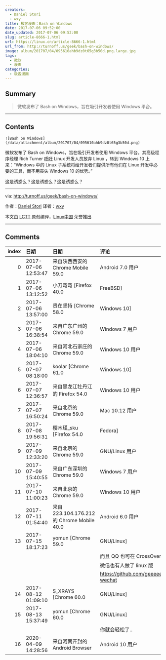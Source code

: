 ```yaml
---
creators:
  - Daniel Stori
  - wxy
title: 极客漫画：Bash on Windows
date: 2017-07-06 09:52:00
date_updated: 2017-07-06 09:52:00
slug: article-8666-1.html
url: https://linux.cn/article-8666-1.html
url_from: http://turnoff.us/geek/bash-on-windows/
image: album/201707/04/095610ahb9dz0t65g3b50d.png.large.jpg
tags:
  - 微软
  - 漫画
categories:
  - 极客漫画
---
```


## Summary

> 微软发布了 Bash on Windows，旨在吸引开发者使用 Windows 平台。

***

<!-- more -->

## Contents

`![Bash on Windows](/data/attachment/album/201707/04/095610ahb9dz0t65g3b50d.png)`

微软发布了 Bash on Windows，旨在吸引开发者使用 Windows 平台。其高级程序经理 Rich Turner [呼吁](https://linux.cn/article-7998-1.html) Linux 开发人员放弃 Linux ，转到 Windows 10 上来：“Windows 中的 Linux 子系统将给开发者们提供所有他们在 Linux 开发中必要的工具，而不用丧失 Windows 10 的优势。”

这是诱惑么？这是诱惑么？这是诱惑么？

---

via: <http://turnoff.us/geek/bash-on-windows/>

作者：[Daniel Stori](http://turnoff.us/about/) 译者：[wxy](https://github.com/wxy)

本文由 [LCTT](https://github.com/LCTT/TranslateProject) 原创编译，[Linux中国](https://linux.cn/) 荣誉推出

***

## Comments

|   index | 日期                | 日期                                                      | 评论                                                                                                                                                                                                                                                                                                                                            |
|--------:|:--------------------|:----------------------------------------------------------|:------------------------------------------------------------------------------------------------------------------------------------------------------------------------------------------------------------------------------------------------------------------------------------------------------------------------------------------------|
|       0 | 2017-07-06 12:53:47 | 来自陕西西安的 Chrome Mobile 59.0|Android 7.0 用户        | 微软那个子系统很锤子，用了一次就放弃了，个人还是喜欢在Gnu/Linux上用BASH                                                                                                                                                                                                                                                                  |
|       1 | 2017-07-06 13:12:52 | 小刀弯弯 [Firefox 40.0|FreeBSD]                           | 暂时不用，看后续发展吧                                                                                                                                                                                                                                                                                                                   |
|       2 | 2017-07-06 13:57:00 | 贵在坚持 [Chrome 58.0|Windows 10]                         | 改变大家的习惯，这个不容易的。                                                                                                                                                                                                                                                                                                           |
|       3 | 2017-07-06 16:38:54 | 来自广东广州的 Chrome 59.0|Windows 7 用户                 | 这就跟windows下开个linux虚拟机差不多，唯一好的就是直接在cmd运行bash，很快进入环境，验证一些想法，比如shell或者命令测试还是可以的。                                                                                                                                                                                                       |
|       4 | 2017-07-06 18:04:10 | 来自河北石家庄的 Chrome 59.0|Windows 10 用户              | 已经能把lnmp环境跑起来了，虽然还有一些问题，但开发时不用再搭建wnmp环境或者虚拟机跑lnmp环境，更加接近生产环境，应该是一件好事。                                                                                                                                                                                                           |
|       5 | 2017-07-07 08:18:00 | koolar [Chrome 61.0|Windows 10]                           | 强烈要求加入Mac OS。                                                                                                                                                                                                                                                                                                                     |
|       6 | 2017-07-07 12:36:57 | 来自黑龙江牡丹江的 Firefox 54.0|Windows 10 用户           | 我还是非常喜欢这个子系统，虽然在一些微妙的地方有点小问题但还不太碍事，从这个东西刚出到现在我也一直在感受这个子系统的完善，不管用git ssh还是scp都特别方便，何况又可以操纵Windows的文件还能用apt安装包，就从方便的角度实在不错，起码我忽然有个想法想验证的时候不用cygwin 不用虚拟机 更不用Xshell 直接打开Bash on Ubuntu on Windows就好了。 |
|       7 | 2017-07-07 16:50:24 | 来自北京的 Chrome 59.0|Mac 10.12 用户                     | 前些天装了一台Window10，可以试试这个Bash                                                                                                                                                                                                                                                                                                 |
|       8 | 2017-07-08 19:56:31 | 樱木瑾_sku [Firefox 54.0|Fedora]                          | windows收集用户信息这个梗一直都在。                                                                                                                                                                                                                                                                                                      |
|       9 | 2017-07-09 12:33:20 | 来自北京的 Chrome 59.0|GNU/Linux 用户                     | 感觉并不好用                                                                                                                                                                                                                                                                                                                             |
|      10 | 2017-07-09 15:40:55 | 来自广东深圳的 Chrome 59.0|Windows 7 用户                 | 如果有QQ和微信的Linux 版，我真的就不用windows了。在 windows 下面折腾 docker 很心累最后放弃的路过……                                                                                                                                                                                                                                       |
|      11 | 2017-07-10 11:00:23 | 来自北京的 Chrome 59.0|Windows 10 用户                    | win10下docker很累？hyper-v装上，没法再容易了。windows都不会玩，你确定linux你就玩的很好了？                                                                                                                                                                                                                                               |
|      12 | 2017-07-11 01:54:40 | 来自223.104.176.212的 Chrome Mobile 40.0|Android 6.0 用户 | 和开虚拟机不一样的谢谢 bash on Windows里面那个Linux子系统基本上相当于直接搭建在了api上层                                                                                                                                                                                                                                                 |
|      13 | 2017-07-15 18:17:23 | yomun [Chrome 59.0|GNU/Linux]                             | 据我所知 QQ 和 微信都有网页版<br />                                                                                                                                                                                                                                                                                                      |
|         |                     |                                                           | 而且 QQ 也可在 CrossOver 上用..<br />                                                                                                                                                                                                                                                                                                           |
|         |                     |                                                           | 微信也有人做了 linux 版<br />                                                                                                                                                                                                                                                                                                             |
|         |                     |                                                           | https://github.com/geeeeeeeeek/electronic-wechat                                                                                                                                                                                                                                                                                         |
|      14 | 2017-08-12 01:09:10 | S_XRAYS [Chrome 60.0|GNU/Linux]                           | 以前日子被Windows10折腾得不要不要的，一怒一下换了Linux，结果更加折腾了。。。                                                                                                                                                                                                                                                             |
|      15 | 2017-08-13 15:37:49 | yomun [Chrome 60.0|GNU/Linux]                             | 折腾过后,<br />                                                                                                                                                                                                                                                                                                                          |
|         |                     |                                                           | 你就会轻松了..                                                                                                                                                                                                                                                                                                                                 |
|      16 | 2020-04-09 14:28:56 | 来自河南开封的 Android Browser|Android 10 用户            | 有啊，                                                                                                                                                                                                                                                                                                                                   |
